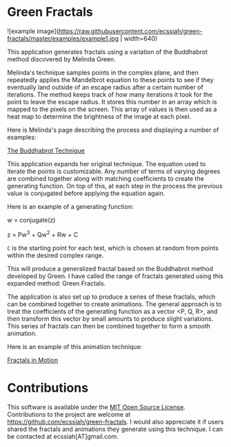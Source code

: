 # Green Fractals

![example image](https://raw.githubusercontent.com/ecssiah/green-fractals/master/examples/example1.jpg | width=640)

This application generates fractals using a variation of the Buddhabrot method discovered by Melinda Green.

Melinda's technique samples points in the complex plane, and then repeatedly applies the Mandelbrot equation to these points to see if they eventually land outside of an escape radius after a certain number of iterations. The method keeps track of how many iterations it took for the point to leave the escape radius. It stores this number in an array which is mapped to the pixels on the screen. This array of values is then used as a heat map to determine the brightness of the image at each pixel.

Here is Melinda's page describing the process and displaying a number of examples: 

[The Buddhabrot Technique](http://superliminal.com/fractals/bbrot/bbrot.htm)

This application expands her original technique. The equation used to iterate the points is customizable. Any number of terms of varying degrees are combined together along with matching coefficients to create the generating function. On top of this, at each step in the process the previous value is conjugated before applying the equation again.

Here is an example of a generating function:

w = conjugate(z)

z = Pw<sup>3</sup> + Qw<sup>2</sup> + Rw + C

`C` is the starting point for each test, which is chosen at random from points within the desired complex range. 

This will produce a generalized fractal based on the Buddhabrot method developed by Green. I have called the range of fractals generated using this expanded method: Green Fractals.

The application is also set up to produce a series of these fractals, which can be combined together to create animations. The general approach is to treat the coefficients of the generating function as a vector <P, Q, R>, and then transform this vector by small amounts to produce slight variations. This series of fractals can then be combined together to form a smooth animation.

Here is an example of this animation technique:

[Fractals in Motion](https://www.youtube.com/watch?v=lS3p8Gt9PLU)

# Contributions

This software is available under the [MIT Open Source License](https://github.com/ecssiah/green-fractals/blob/master/LICENSE.txt). Contributions to the project are welcome at https://github.com/ecssiah/green-fractals. I would also appreciate it if users shared the fractals and animations they generate using this technique. I can be contacted at ecssiah[AT]gmail.com.   
